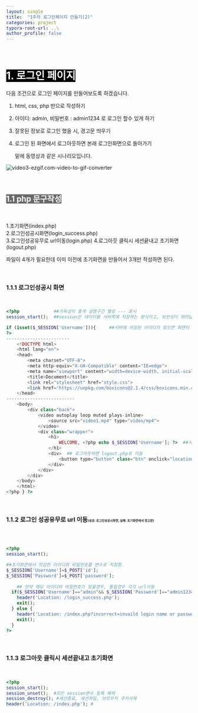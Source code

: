 ```yaml
---
layout: single
title:  "1주차 로그인페이지 만들기(2)"
categories: project
typora-root-url: ..\
author_profile: false
---
```


<br>

# <span style="background:#000000; color:#ffffff">1. 로그인 페이지</span>

다음 조건으로 로그인 페이지를 만들어보도록 하겠습니다.  

1. html, css, php 만으로 작성하기

2. 아이디: admin, 비밀번호 : admin1234 로 로그인 할수 있게 하기

3. 잘못된 정보로 로그인 했을 시, 경고문 띄우기

4. 로그인 된 화면에서 로그아웃하면 본래 로그인화면으로 돌아가기  

   밑에 동영상과 같은 시나리오입니다.

![video3-ezgif.com-video-to-gif-converter](/images/2024-04-29-3/video3-ezgif.com-video-to-gif-converter.gif)

<br>

## <span style="background:#696969; color:#ffffff">1.1 php 문구작성</span>

<br>

1.초기화면(index.php)  
2.로그인성공시화면(login_success.php)  	
3.로그인성공유무로 url이동(login.php)
4.로그아웃 클릭시 세션끝내고 초기화면(logout.php)

파일이 4개가 필요한데 이미 이전에 초기화면을 만들어서 3개만 작성하면 된다.

<br>

### 1.1.1 로그인성공시 화면

 <br>

```php
<?php             ##가독성이 좋게 설명구간 별로 --- 표시
session_start();  ##session은 데이터를 서버쪽에 저장하는 방식이고, 보안성이 뛰어납니다.

if (isset($_SESSION['Username'])){     ##서버에 저장된 아이디가 맞으면 화면이 나오도록하는 if문구
?>
------------------------
    <!DOCTYPE html>
    <html lang="en">
    <head>
        <meta charset="UTF-8">
        <meta http-equiv="X-UA-Compatible" content="IE=edge">
        <meta name="viewport" content="width=device-width, initial-scale=1.0">
        <title>Document</title>
        <link rel="stylesheet" href="style.css">
        <link href='https://unpkg.com/boxicons@2.1.4/css/boxicons.min.css' rel='stylesheet'>
    </head>
--------------------------
    <body>
        <div class="back">
            <video autoplay loop muted plays-inline>
                <source src="video1.mp4" type="video/mp4">
            </video>
            <div class="wrapper">
                <h1>
                    WELCOME, <?php echo $_SESSION['Username']; ?>  ##서버에 저장된 아이디 출력
                </h1>
                <div>  ## 로그아웃하면 logout.php로 이동
                    <button type="button" class="btn" onclick="location.href='logout.php'">Logout</button>
                </div>
            </div>
        </div>  
    </body>
    </html>
<?php } ?>
```

<br>

### 1.1.2 로그인 성공유무로 url 이동<span style="font-size:50%">(성공: 로그인성공시화면, 실패: 초기화면에서 경고문)</span>

<br>

```php

<?php
session_start();

##초기화면에서 작성한 아이디와 비밀번호를 변수로 지정함.
$_SESSION['Username']=$_POST['id'];
$_SESSION['Password']=$_POST['password'];
	
	## 만약 해당 아이디와 비밀번호가 맞을경우, 틀릴경우 각각 url이동 
  if($_SESSION['Username']=="admin"&& $_SESSION['Password']=="admin1234"){
    header('Location: /login_success.php');
    exit();
  } else { 
    header('Location: /index.php?incorrect=invaild login name or password');
    exit();
  }
?>
```

<br>

### 1.1.3 로그아웃 클릭시 세션끝내고 초기화면

<br>

```php
<?php
session_start();
session_unset();  #모든 session변수 등록 해제
session_destroy(); #세션종료, 세션파일, 브라우저 쿠키삭제
header('Location: /index.php'); #
```

